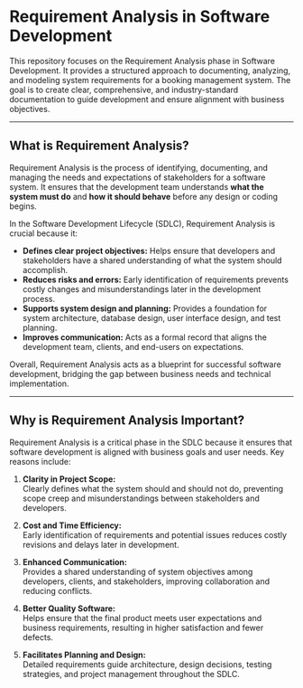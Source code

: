 # Requirement Analysis in Software Development

This repository focuses on the Requirement Analysis phase in Software Development. It provides a structured approach to documenting, analyzing, and modeling system requirements for a booking management system. The goal is to create clear, comprehensive, and industry-standard documentation to guide development and ensure alignment with business objectives.

---

## What is Requirement Analysis?

Requirement Analysis is the process of identifying, documenting, and managing the needs and expectations of stakeholders for a software system. 
It ensures that the development team understands **what the system must do** and **how it should behave** before any design or coding begins.

In the Software Development Lifecycle (SDLC), Requirement Analysis is crucial because it:

- **Defines clear project objectives:** Helps ensure that developers and stakeholders have a shared understanding of what the system should accomplish.
- **Reduces risks and errors:** Early identification of requirements prevents costly changes and misunderstandings later in the development process.
- **Supports system design and planning:** Provides a foundation for system architecture, database design, user interface design, and test planning.
- **Improves communication:** Acts as a formal record that aligns the development team, clients, and end-users on expectations.

Overall, Requirement Analysis acts as a blueprint for successful software development, bridging the gap between business needs and technical implementation.

---

## Why is Requirement Analysis Important?

Requirement Analysis is a critical phase in the SDLC because it ensures that software development is aligned with business goals and user needs. Key reasons include:

1. **Clarity in Project Scope:**  
   Clearly defines what the system should and should not do, preventing scope creep and misunderstandings between stakeholders and developers.

2. **Cost and Time Efficiency:**  
   Early identification of requirements and potential issues reduces costly revisions and delays later in development.

3. **Enhanced Communication:**  
   Provides a shared understanding of system objectives among developers, clients, and stakeholders, improving collaboration and reducing conflicts.

4. **Better Quality Software:**  
   Helps ensure that the final product meets user expectations and business requirements, resulting in higher satisfaction and fewer defects.

5. **Facilitates Planning and Design:**  
   Detailed requirements guide architecture, design decisions, testing strategies, and project management throughout the SDLC.



